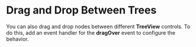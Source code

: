 Drag and Drop Between Trees
===========================

You can also drag and drop nodes between different **TreeView** controls. To do this, add an event handler for the **dragOver** event to configure the behavior.